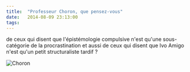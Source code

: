```yaml
---
title:  "Professeur Choron, que pensez-vous"
date:   2014-08-09 23:13:00
tags:   
---
```


<p>de ceux qui disent que l'épistémologie compulsive n'est qu'une sous-catégorie de la procrastination et aussi de ceux qui disent que Ivo Amigo n'est qu'un petit structuraliste tardif ?</p>

![Choron](/collateral/images/2014-08-09-choron.jpg)
